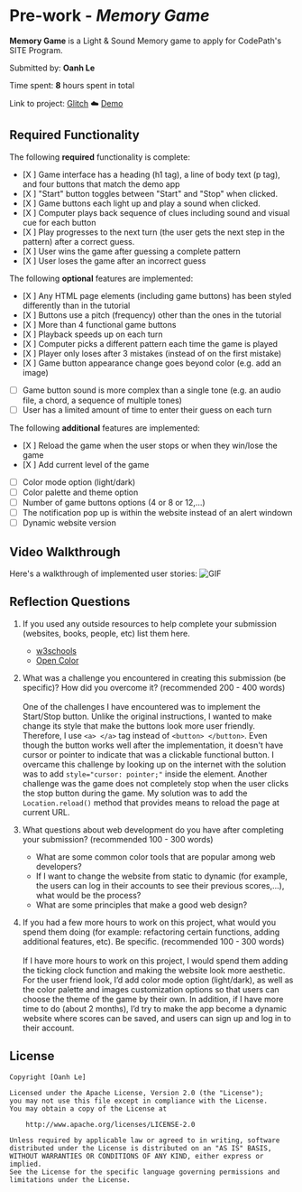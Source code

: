 # Pre-work - _Memory Game_

**Memory Game** is a Light & Sound Memory game to apply for CodePath's SITE Program.

Submitted by: **Oanh Le**

Time spent: **8** hours spent in total

Link to project: 
[Glitch](https://glitch.com/edit/#!/ls-memory-game) ☁️ [Demo](https://ls-memory-game.glitch.me/)

## Required Functionality

The following **required** functionality is complete:

- [X ] Game interface has a heading (h1 tag), a line of body text (p tag), and four buttons that match the demo app
- [X ] "Start" button toggles between "Start" and "Stop" when clicked.
- [X ] Game buttons each light up and play a sound when clicked.
- [X ] Computer plays back sequence of clues including sound and visual cue for each button
- [X ] Play progresses to the next turn (the user gets the next step in the pattern) after a correct guess.
- [X ] User wins the game after guessing a complete pattern
- [X ] User loses the game after an incorrect guess

The following **optional** features are implemented:

- [X ] Any HTML page elements (including game buttons) has been styled differently than in the tutorial
- [X ] Buttons use a pitch (frequency) other than the ones in the tutorial
- [X ] More than 4 functional game buttons
- [X ] Playback speeds up on each turn
- [X ] Computer picks a different pattern each time the game is played
- [X ] Player only loses after 3 mistakes (instead of on the first mistake)
- [X ] Game button appearance change goes beyond color (e.g. add an image)
- [ ] Game button sound is more complex than a single tone (e.g. an audio file, a chord, a sequence of multiple tones)
- [ ] User has a limited amount of time to enter their guess on each turn

The following **additional** features are implemented:

- [X ] Reload the game when the user stops or when they win/lose the game
- [X ] Add current level of the game
- [ ] Color mode option (light/dark)
- [ ] Color palette and theme option
- [ ] Number of game buttons options (4 or 8 or 12,...)
- [ ] The notification pop up is within the website instead of an alert windown
- [ ] Dynamic website version

## Video Walkthrough

Here's a walkthrough of implemented user stories:
![GIF](https://cdn.glitch.com/ffb0c705-14fc-4cc9-b610-eaac8adf7bf2%2Fezgif.com-gif-maker.gif?v=1616624747174)

## Reflection Questions

1. If you used any outside resources to help complete your submission (websites, books, people, etc) list them here.
   * [w3schools](https://www.w3schools.com/)
   * [Open Color](https://yeun.github.io/open-color/)
 
2. What was a challenge you encountered in creating this submission (be specific)? How did you overcome it? (recommended 200 - 400 words)
   <br><br> One of the challenges I have encountered was to implement the Start/Stop button. Unlike the original instructions, I wanted to make change its style that make the buttons look more user friendly. Therefore, I use `<a> </a>` tag instead of `<button> </button>`. 
Even though the button works well after the implementation, it doesn't have cursor or pointer to indicate that was a clickable functional button. I overcame this challenge by looking up on the internet with the solution was to add `style="cursor: pointer;"` inside the element.
Another challenge was the game does not completely stop when the user clicks the stop button during the game. 
My solution was to add the `Location.reload()` method that provides means to reload the page at current URL. 


3) What questions about web development do you have after completing your submission? (recommended 100 - 300 words)
   - What are some common color tools that are popular among web developers?
   - If I want to change the website from static to dynamic (for example, the users can log in their accounts to see their previous scores,...), what would be the process?
   - What are some principles that make a good web design?
   
4) If you had a few more hours to work on this project, what would you spend them doing (for example: refactoring certain functions, adding additional features, etc). Be specific. (recommended 100 - 300 words)
   <br><br>If I have more hours to work on this project, I would spend them adding the ticking clock function and making the website look more aesthetic. For the user friend look, I’d add color mode option (light/dark), 
   as well as the color palette and images customization options so that users can choose the theme of the game by their own. In addition, if I have more time to do (about 2 months), I’d try to make the app become a dynamic website where scores can be saved, and users can sign up and log in to their account.
## License

    Copyright [Oanh Le]

    Licensed under the Apache License, Version 2.0 (the "License");
    you may not use this file except in compliance with the License.
    You may obtain a copy of the License at

        http://www.apache.org/licenses/LICENSE-2.0

    Unless required by applicable law or agreed to in writing, software
    distributed under the License is distributed on an "AS IS" BASIS,
    WITHOUT WARRANTIES OR CONDITIONS OF ANY KIND, either express or implied.
    See the License for the specific language governing permissions and
    limitations under the License.
